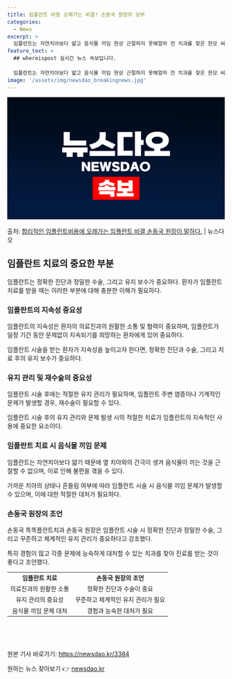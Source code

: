 ```yaml
---
title: 임플란트 비용 오래가는 비결! 손동국 원장의 당부
categories:
  - News
excerpt: >
  임플란트는 자연치아보다 얇고 음식물 끼임 현상 근절하지 못해얼마 전 치과를 찾은 한모 씨. 한씨는 전체 임플…
feature_text: >
  ## whereispost 실시간 뉴스 속보입니다.

  임플란트는 자연치아보다 얇고 음식물 끼임 현상 근절하지 못해얼마 전 치과를 찾은 한모 씨. 한씨는 전체 임플…
image: '/assets/img/newsdao_breakingnews.jpg'
---
```


![뉴스다오 속보](/assets/img/newsdao_breakingnews.jpg)

<p>출처: <a href="https://newsdao.kr/3384" rel="dofollow">합리적인 임플란트비용에 오래가는 임플란트 비결 손동국 원장이 말하다.</a> | 뉴스다오</p>

<h2 data-ke-size="size26">임플란트 치료의 중요한 부분</h2>
<p data-ke-size="size16">임플란트는 정확한 진단과 정밀한 수술, 그리고 유지 보수가 중요하다. 환자가 임플란트 치료를 받을 때는 이러한 부분에 대해 충분한 이해가 필요하다.</p>

<h3><b>임플란트의 지속성 중요성</b></h3>
<p data-ke-size="size16">임플란트의 지속성은 환자의 의료진과의 원활한 소통 및 협력이 중요하며, 임플란트가 일정 기간 동안 문제없이 지속되기를 희망하는 환자에게 있어 중요하다.</p>
<p data-ke-size="size16">임플란트 시술을 받는 환자가 지속성을 높이고자 한다면, 정확한 진단과 수술, 그리고 치료 후의 유지 보수가 중요하다.</p>

<h3><b>유지 관리 및 재수술의 중요성</b></h3>
<p data-ke-size="size16">임플란트 시술 후에는 적절한 유지 관리가 필요하며, 임플란트 주변 염증이나 기계적인 문제가 발생할 경우, 재수술이 필요할 수 있다.</p>
<p data-ke-size="size16">임플란트 시술 후의 유지 관리와 문제 발생 시의 적절한 치료가 임플란트의 지속적인 사용에 중요한 요소이다.</p>

<h3><b>임플란트 치료 시 음식물 끼임 문제</b></h3>
<p data-ke-size="size16">임플란트는 자연치아보다 얇기 때문에 옆 치아와의 간극이 생겨 음식물이 끼는 것을 근절할 수 없으며, 이로 인해 불편을 겪을 수 있다.</p>
<p data-ke-size="size16">가까운 치아의 상태나 흔들림 여부에 따라 임플란트 시술 시 음식물 끼임 문제가 발생할 수 있으며, 이에 대한 적절한 대처가 필요하다.</p>

<h3><b>손동국 원장의 조언</b></h3>
<p data-ke-size="size16">손동국 똑똑플란트치과 손동국 원장은 임플란트 시술 시 정확한 진단과 정밀한 수술, 그리고 꾸준하고 체계적인 유지 관리가 중요하다고 강조했다.</p>
<p data-ke-size="size16">특히 경험이 많고 각종 문제에 능숙하게 대처할 수 있는 치과를 찾아 진료를 받는 것이 좋다고 조언했다.</p>

<table>
	<tbody>
		<tr>
			<td style="text-align: center; height: 17px;"><b>임플란트 치료</b></td>
			<td style="text-align: center; height: 17px;"><b>손동국 원장의 조언</b></td>
		</tr>
		<tr>
			<td style="text-align: center;">의료진과의 원활한 소통</td>
			<td style="text-align: center;">정확한 진단과 수술이 중요</td>
		</tr>
		<tr>
			<td style="text-align: center;">유지 관리의 중요성</td>
			<td style="text-align: center;">꾸준하고 체계적인 유지 관리가 필요</td>
		</tr>
		<tr>
			<td style="text-align: center;">음식물 끼임 문제 대처</td>
			<td style="text-align: center;">경험과 능숙한 대처가 필요</td>
		</tr>
	</tbody>
</table>

<p data-ke-size="size16">&nbsp;</p>
<p data-ke-size="size16">&nbsp;</p>

원본 기사 바로가기: <a href="https://newsdao.kr/3384">https://newsdao.kr/3384</a> 

원하는 뉴스 찾아보기 👉 <a href="https://newsdao.kr" rel="dofollow">newsdao.kr</a>


